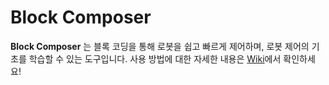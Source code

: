# Block Composer
**Block Composer** 는 블록 코딩을 통해 로봇을 쉽고 빠르게 제어하며, 로봇 제어의 기초를 학습할 수 있는 도구입니다.
사용 방법에 대한 자세한 내용은 [Wiki](https://github.com/RobomationLAB/BlockComposer-Blocks_KR/wiki)에서 확인하세요!
